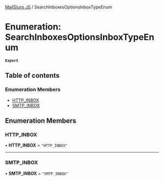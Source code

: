 [MailSlurp JS](../README.md) / SearchInboxesOptionsInboxTypeEnum

# Enumeration: SearchInboxesOptionsInboxTypeEnum

**`Export`**

## Table of contents

### Enumeration Members

- [HTTP\_INBOX](SearchInboxesOptionsInboxTypeEnum.md#http_inbox)
- [SMTP\_INBOX](SearchInboxesOptionsInboxTypeEnum.md#smtp_inbox)

## Enumeration Members

### HTTP\_INBOX

• **HTTP\_INBOX** = ``"HTTP_INBOX"``

___

### SMTP\_INBOX

• **SMTP\_INBOX** = ``"SMTP_INBOX"``
